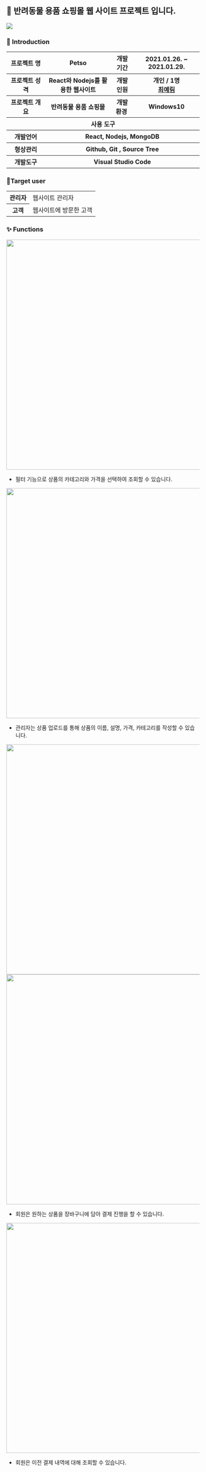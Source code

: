 ## 🐶 반려동물 용품 쇼핑몰 웹 사이트 프로젝트 입니다. 

<img src="https://user-images.githubusercontent.com/67423172/106387566-ae896080-641d-11eb-8e76-3fc8d45af1b1.jpg"></img>

### 👋 Introduction
<table>
    <tr>
        <th width="20%">프로젝트 명 </th>
        <th>Petso</th>
        <th>개발기간</th>
        <th>2021.01.26. ~ 2021.01.29.</th>
    </tr>
    <tr>
        <th>프로젝트 성격</th>
        <th>React와 Nodejs를 활용한 웹사이트</th>
        <th>개발인원</th>
        <th>개인 / 1명<br>
            <a href="https://github.com/Yerim-Choi">최예림</a> 
        </th>
    </tr>
    <tr>
        <th>프로젝트 개요</th>
        <th>반려동물 용품 쇼핑몰</th>
        <th>개발환경&nbsp;</th>
        <th>Windows10</th>
    </tr>
    <tr>
        <th colspan="5">사용 도구</th>
    </tr>
    <tr>
        <th>개발언어</th>
        <th colspan="3">React, Nodejs, MongoDB</th>
    </tr>
    <tr>
        <th>형상관리</th>
        <th colspan="3">Github, Git , Source Tree</th>
    </tr>
    <tr>
        <th>개발도구</th>
        <th colspan="3">Visual Studio Code</th>
    </tr>
</table>



### 🙋Target user
<table>
    <tr>
        <th>관리자</th>
        <td>웹사이트 관리자</td>
    </tr>
    <tr>
        <th>고객</th>
        <td>웹사이트에 방문한 고객</td>
    </tr>
</table>

### ✨ Functions
<img src="https://user-images.githubusercontent.com/67423172/106568836-29b25a00-6577-11eb-9253-d5a30f6ae928.JPG" width="600px"></img>
- 필터 기능으로 상품의 카테고리와 가격을 선택하여 조회할 수 있습니다.

<img src="https://user-images.githubusercontent.com/67423172/106569020-63836080-6577-11eb-9ed6-26fff05f82bb.JPG" width="600px"></img>
- 관리자는 상품 업로드를 통해 상품의 이름, 설명, 가격, 카테고리를 작성할 수 있습니다.

<img src="https://user-images.githubusercontent.com/67423172/106569106-7eee6b80-6577-11eb-9f22-ec19a36426d5.JPG" width="600px"></img>
<img src="https://user-images.githubusercontent.com/67423172/106569232-9decfd80-6577-11eb-9bac-7b5a166000ac.JPG" width="600px"></img>
- 회원은 원하는 상품을 장바구니에 담아 결제 진행을 할 수 있습니다.

<img src="https://user-images.githubusercontent.com/67423172/106569277-a80efc00-6577-11eb-8120-db0e8a5a47ca.JPG" width="600px"></img>
- 회원은 이전 결제 내역에 대해 조회할 수 있습니다.






